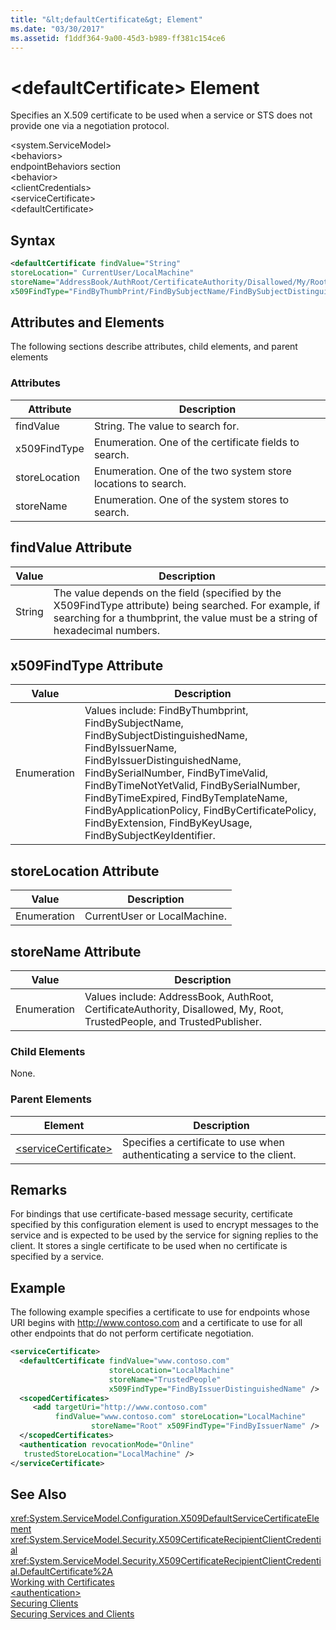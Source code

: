 ```yaml
---
title: "&lt;defaultCertificate&gt; Element"
ms.date: "03/30/2017"
ms.assetid: f1ddf364-9a00-45d3-b989-ff381c154ce6
---
```

# &lt;defaultCertificate&gt; Element
Specifies an X.509 certificate to be used when a service or STS does not provide one via a negotiation protocol.  
  
 \<system.ServiceModel>  
\<behaviors>  
endpointBehaviors section  
\<behavior>  
\<clientCredentials>  
\<serviceCertificate>  
\<defaultCertificate>  
  
## Syntax  
  
```xml  
<defaultCertificate findValue="String"   
storeLocation=" CurrentUser/LocalMachine"  
storeName="AddressBook/AuthRoot/CertificateAuthority/Disallowed/My/Root/TrustedPeople/TrustedPublisher"   
x509FindType="FindByThumbPrint/FindBySubjectName/FindBySubjectDistinguishedName/FindByIssuerName/FindByIssuerDistinguishedName/FindBySerialiNumber/FindByTimeValid/FindByTimeNotYetValid/FindByTimeExpired/FindByTemplateName/FindByApplicationPolicy/FindByCertificatePolicy/FindByExtension/FindByKeyUsage/FindBySubjectKeyIdentifier" />  
```  
  
## Attributes and Elements  
 The following sections describe attributes, child elements, and parent elements  
  
### Attributes  
  
|Attribute|Description|  
|---------------|-----------------|  
|findValue|String. The value to search for.|  
|x509FindType|Enumeration. One of the certificate fields to search.|  
|storeLocation|Enumeration. One of the two system store locations to search.|  
|storeName|Enumeration. One of the system stores to search.|  
  
## findValue Attribute  
  
|Value|Description|  
|-----------|-----------------|  
|String|The value depends on the field (specified by the X509FindType attribute) being searched. For example, if searching for a thumbprint, the value must be a string of hexadecimal numbers.|  
  
## x509FindType Attribute  
  
|Value|Description|  
|-----------|-----------------|  
|Enumeration|Values include: FindByThumbprint, FindBySubjectName, FindBySubjectDistinguishedName, FindByIssuerName, FindByIssuerDistinguishedName, FindBySerialNumber, FindByTimeValid, FindByTimeNotYetValid, FindBySerialNumber, FindByTimeExpired, FindByTemplateName, FindByApplicationPolicy, FindByCertificatePolicy, FindByExtension, FindByKeyUsage, FindBySubjectKeyIdentifier.|  
  
## storeLocation Attribute  
  
|Value|Description|  
|-----------|-----------------|  
|Enumeration|CurrentUser or LocalMachine.|  
  
## storeName Attribute  
  
|Value|Description|  
|-----------|-----------------|  
|Enumeration|Values include: AddressBook, AuthRoot, CertificateAuthority, Disallowed, My, Root, TrustedPeople, and TrustedPublisher.|  
  
### Child Elements  
 None.  
  
### Parent Elements  
  
|Element|Description|  
|-------------|-----------------|  
|[\<serviceCertificate>](../../../../../docs/framework/configure-apps/file-schema/wcf/servicecertificate-of-clientcredentials-element.md)|Specifies a certificate to use when authenticating a service to the client.|  
  
## Remarks  
 For bindings that use certificate-based message security, certificate specified by this configuration element is used to encrypt messages to the service and is expected to be used by the service for signing replies to the client. It stores a single certificate to be used when no certificate is specified by a service.  
  
## Example  
 The following example specifies a certificate to use for endpoints whose URI begins with http://www.contoso.com and a certificate to use for all other endpoints that do not perform certificate negotiation.  
  
```xml  
<serviceCertificate>  
  <defaultCertificate findValue="www.contoso.com"   
                      storeLocation="LocalMachine"  
                      storeName="TrustedPeople"   
                      x509FindType="FindByIssuerDistinguishedName" />  
  <scopedCertificates>  
     <add targetUri="http://www.contoso.com"   
          findValue="www.contoso.com" storeLocation="LocalMachine"  
                  storeName="Root" x509FindType="FindByIssuerName" />  
  </scopedCertificates>  
  <authentication revocationMode="Online"   
   trustedStoreLocation="LocalMachine" />  
</serviceCertificate>  
```  
  
## See Also  
 <xref:System.ServiceModel.Configuration.X509DefaultServiceCertificateElement>  
 <xref:System.ServiceModel.Security.X509CertificateRecipientClientCredential>  
 <xref:System.ServiceModel.Security.X509CertificateRecipientClientCredential.DefaultCertificate%2A>  
 [Working with Certificates](../../../../../docs/framework/wcf/feature-details/working-with-certificates.md)  
 [\<authentication>](../../../../../docs/framework/configure-apps/file-schema/wcf/authentication-of-clientcertificate-element.md)  
 [Securing Clients](../../../../../docs/framework/wcf/securing-clients.md)  
 [Securing Services and Clients](../../../../../docs/framework/wcf/feature-details/securing-services-and-clients.md)
